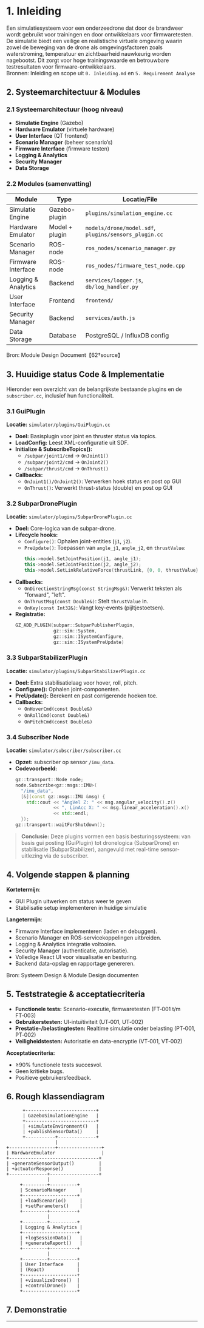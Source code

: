 # 1. Inleiding

Een simulatiesysteem voor een onderzeedrone dat door de brandweer wordt gebruikt voor trainingen en door ontwikkelaars voor firmwaretesten. De simulatie biedt een veilige en realistische virtuele omgeving waarin zowel de beweging van de drone als omgevingsfactoren zoals waterstroming, temperatuur en zichtbaarheid nauwkeurig worden nagebootst. Dit zorgt voor hoge trainingswaarde en betrouwbare testresultaten voor firmware-ontwikkelaars.  
Bronnen: Inleiding en scope uit `0. Inleiding.md` en `5. Requirement Analyse`

## 2. Systeemarchitectuur & Modules

### 2.1 Systeemarchitectuur (hoog niveau)
- **Simulatie Engine** (Gazebo)
- **Hardware Emulator** (virtuele hardware)
- **User Interface** (QT frontend)
- **Scenario Manager** (beheer scenario’s)
- **Firmware Interface** (firmware testen)
- **Logging & Analytics**
- **Security Manager**
- **Data Storage**


### 2.2 Modules (samenvatting)
| Module                   | Type         | Locatie/File                                 |
|--------------------------|--------------|-----------------------------------------------|
| Simulatie Engine         | Gazebo-plugin| `plugins/simulation_engine.cc`               |
| Hardware Emulator        | Model + plugin| `models/drone/model.sdf`, `plugins/sensors_plugin.cc` |
| Scenario Manager         | ROS-node     | `ros_nodes/scenario_manager.py`               |
| Firmware Interface       | ROS-node     | `ros_nodes/firmware_test_node.cpp`            |
| Logging & Analytics      | Backend      | `services/logger.js`, `db/log_handler.py`    |
| User Interface           | Frontend     | `frontend/`                                   |
| Security Manager         | Backend      | `services/auth.js`                            |
| Data Storage             | Database     | PostgreSQL / InfluxDB config                  |

Bron: Module Design Document【62†source】

## 3. Huuidige status Code & Implementatie

Hieronder een overzicht van de belangrijkste bestaande plugins en de `subscriber.cc`, inclusief hun functionaliteit.

### 3.1 GuiPlugin
**Locatie:** `simulator/plugins/GuiPlugin.cc`

- **Doel:** Basisplugin voor joint en thruster status via topics.
- **LoadConfig:** Leest XML-configuratie uit SDF.
- **Initialize & SubscribeTopics():**  
  - `/subpar/joint1/cmd` → `OnJoint1()`  
  - `/subpar/joint2/cmd` → `OnJoint2()`  
  - `/subpar/thrust/cmd`  → `OnThrust()`
- **Callbacks:**  
  - `OnJoint1()/OnJoint2()`: Verwerken hoek status en post op GUI
  - `OnThrust()`: Verwerkt thrust-status (double) en post op GUI

### 3.2 SubparDronePlugin
**Locatie:** `simulator/plugins/SubparDronePlugin.cc`

- **Doel:** Core-logica van de subpar-drone.
- **Lifecycle hooks:**  
  - `Configure()`: Ophalen joint-entities (`j1`, `j2`).  
  - `PreUpdate()`: Toepassen van `angle_j1`, `angle_j2`, en `thrustValue`:
    ```cpp
    this->model.SetJointPosition(j1, angle_j1);
    this->model.SetJointPosition(j2, angle_j2);
    this->model.SetLinkRelativeForce(thrustLink, {0, 0, thrustValue});
    ```
- **Callbacks:**  
  - `OnDirectionStringMsg(const StringMsg&)`: Verwerkt teksten als "forward", "left".  
  - `OnThrustMsg(const Double&)`: Stelt `thrustValue` in.  
  - `OnKey(const Int32&)`: Vangt key-events (pijltjestoetsen).  
- **Registratie:**
  ```cpp
  GZ_ADD_PLUGIN(subpar::SubparPublisherPlugin,
                gz::sim::System,
                gz::sim::ISystemConfigure,
                gz::sim::ISystemPreUpdate)
  ```

### 3.3 SubparStabilizerPlugin
**Locatie:** `simulator/plugins/SubparStabilizerPlugin.cc`

- **Doel:** Extra stabilisatielaag voor hover, roll, pitch.
- **Configure():** Ophalen joint-componenten.
- **PreUpdate():** Berekent en past corrigerende hoeken toe.
- **Callbacks:**
  - `OnHoverCmd(const Double&)`  
  - `OnRollCmd(const Double&)`  
  - `OnPitchCmd(const Double&)`

### 3.4 Subscriber Node
**Locatie:** `simulator/subscriber/subscriber.cc`

- **Opzet:** subscriber op sensor `/imu_data`.
- **Codevoorbeeld:**
  ```cpp
  gz::transport::Node node;
  node.Subscribe<gz::msgs::IMU>(
    "/imu_data",
    [&](const gz::msgs::IMU &msg) {
      std::cout << "AngVel Z: " << msg.angular_velocity().z()
                << ", LinAcc X: " << msg.linear_acceleration().x()
                << std::endl;
    });
  gz::transport::waitForShutdown();
  ```

> **Conclusie:** Deze plugins vormen een basis besturingssysteem: van basis gui posting (GuiPlugin) tot  dronelogica (SubparDrone) en stabilisatie (SubparStabilizer), aangevuld met real-time sensor-uitlezing via de subscriber.

## 4. Volgende stappen & planning

**Kortetermijn**:
- GUI Plugin uitwerken om status weer te geven
- Stabilisatie setup implementeren in huidige simulatie

**Langetermijn**:
- Firmware Interface implementeren (laden en debuggen).
- Scenario Manager en ROS-servicekoppelingen uitbreiden.
- Logging & Analytics integratie voltooien.
- Security Manager (authenticatie, autorisatie).
- Volledige React UI voor visualisatie en besturing.
- Backend data-opslag en rapportage genereren.

Bron: Systeem Design & Module Design documenten

## 5. Teststrategie & acceptatiecriteria

- **Functionele tests:** Scenario-executie, firmwaretesten (FT‑001 t/m FT‑003)
- **Gebruikerstesten:** UI-intuïtiviteit (UT‑001, UT‑002)
- **Prestatie-/belastingtesten:** Realtime simulatie onder belasting (PT‑001, PT‑002)
- **Veiligheidstesten:** Autorisatie en data-encryptie (VT‑001, VT‑002)

**Acceptatiecriteria:**
- ≥90% functionele tests succesvol.
- Geen kritieke bugs.
- Positieve gebruikersfeedback.

## 6. Rough klassendiagram

```plaintext
      +--------------------------+
      | GazeboSimulationEngine   |
      +--------------------------+
      | +simulateEnvironment()   |
      | +publishSensorData()     |
      +-----------+--------------+
                  |
+-----------------+----------------+
| HardwareEmulator                 |
+---------------------------------+
| +generateSensorOutput()         |
| +actuatorResponse()             |
+--------------+------------------+
               |
     +---------+----------+
     | ScenarioManager     |
     +--------------------+
     | +loadScenario()     |
     | +setParameters()    |
     +---------+----------+
               |
     +---------+----------+
     | Logging & Analytics |
     +--------------------+
     | +logSessionData()   |
     | +generateReport()   |
     +---------+----------+
               |
     +---------+----------+
     | User Interface     |
     | (React)            |
     +--------------------+
     | +visualizeDrone()  |
     | +controlDrone()    |
     +--------------------+
```  

## 7. Demonstratie

---



